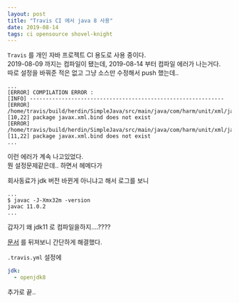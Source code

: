 ```yaml
---
layout: post
title: "Travis CI 에서 java 8 사용"
date: 2019-08-14
tags: ci opensource shovel-knight
---
```


`Travis` 를 개인 자바 프로젝트 CI 용도로 사용 중이다.  
2019-08-09 까지는 컴파일이 됐는데, 2019-08-14 부터 컴파일 에러가 나는거다.  
따로 설정을 바꿔준 적은 없고 그냥 소스만 수정해서 push 했는데..

```shell
...
[ERROR] COMPILATION ERROR :
[INFO] -------------------------------------------------------------
[ERROR] /home/travis/build/herdin/SimpleJava/src/main/java/com/harm/unit/xml/jaxb/JaxBStudy001.java:[10,22] package javax.xml.bind does not exist
[ERROR] /home/travis/build/herdin/SimpleJava/src/main/java/com/harm/unit/xml/jaxb/JaxBStudy001.java:[11,22] package javax.xml.bind does not exist
...
```

이런 에러가 계속 나고있었다.  
뭔 설정문제같은데.. 하면서 헤메다가

회사동료가 jdk 버전 바뀐게 아니냐고 해서 로그를 보니

``` shell
...
$ javac -J-Xmx32m -version
javac 11.0.2
...
```

갑자기 왜 jdk11 로 컴파일을하지....????

[문서](https://docs.travis-ci.com/user/languages/java/#overview) 를 뒤져보니 간단하게 해결했다.

`.travis.yml` 설정에

``` yaml
jdk:
  - openjdk8
```

추가로 끝..
